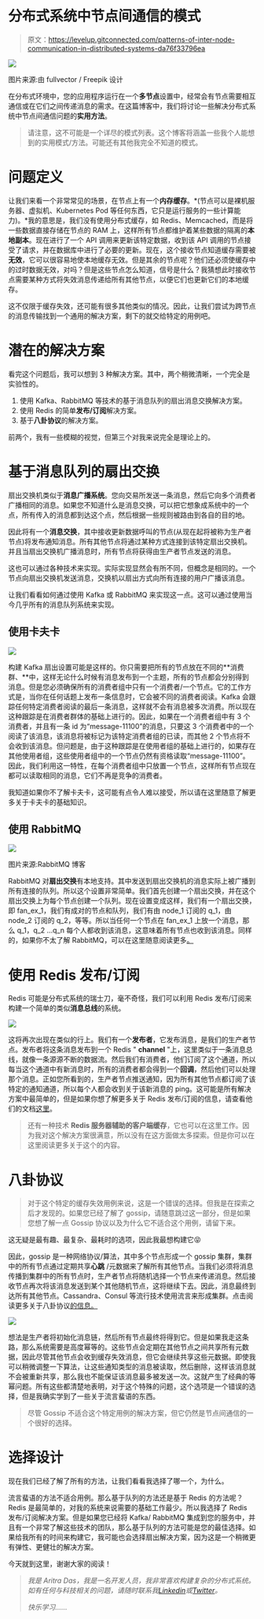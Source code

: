 # 分布式系统中节点间通信的模式

> 原文：<https://levelup.gitconnected.com/patterns-of-inter-node-communication-in-distributed-systems-da76f33796ea>

![](img/09435b0b34421fa0c63021c6b48c5350.png)

图片来源:由 fullvector / Freepik 设计

在分布式环境中，您的应用程序运行在一个**多节点**设置中，经常会有节点需要相互通信或在它们之间传递消息的需求。在这篇博客中，我们将讨论一些解决分布式系统中节点间通信问题的**实用方法**。

> 请注意，这不可能是一个详尽的模式列表。这个博客将涵盖一些我个人能想到的实用模式/方法。可能还有其他我完全不知道的模式。

# 问题定义

让我们来看一个非常常见的场景，在节点上有一个**内存缓存**。*(节点可以是裸机服务器、虚拟机、Kubernetes Pod 等任何东西，它只是运行服务的一些计算能力)。*我的意思是，我们没有使用分布式缓存，如 Redis、Memcached，而是将一些数据直接存储在节点的 RAM 上，这样所有节点都维护着某些数据的隔离的**本地副本**。现在进行了一个 API 调用来更新该特定数据，收到该 API 调用的节点接受了请求，并在数据库中进行了必要的更新。现在，这个接收节点知道缓存需要被**无效**，它可以很容易地使本地缓存无效。但是其余的节点呢？他们还必须使缓存中的过时数据无效，对吗？但是这些节点怎么知道，信号是什么？我猜想此时接收节点需要某种方式将失效消息传递给所有其他节点，以便它们也更新它们的本地缓存。

这不仅限于缓存失效，还可能有很多其他类似的情况。因此，让我们尝试为跨节点的消息传输找到一个通用的解决方案，剩下的就交给特定的用例吧。

# 潜在的解决方案

看完这个问题后，我可以想到 3 种解决方案。其中，两个稍微清晰，一个完全是实验性的。

1.  使用 Kafka、RabbitMQ 等技术的基于消息队列的扇出消息交换解决方案。
2.  使用 Redis 的简单**发布/订阅**解决方案。
3.  基于**八卦协议**的解决方案。

前两个，我有一些模糊的视觉，但第三个对我来说完全是理论上的。

# 基于消息队列的扇出交换

扇出交换机类似于**消息广播系统**。您向交易所发送一条消息，然后它向多个消费者广播相同的消息。如果您不知道什么是消息交换，可以把它想象成系统中的一个点，所有传入的消息都到达这个点，然后根据一些规则被路由到各自的目的地。

因此将有一个**消息交换**，其中接收更新数据呼叫的节点(从现在起将被称为生产者节点)将发布通知消息。所有其他节点将通过某种方式连接到该特定扇出交换机。并且当扇出交换机广播消息时，所有节点将获得由生产者节点发送的消息。

这也可以通过各种技术来实现。实际实现显然会有所不同，但概念是相同的。一个节点向扇出交换机发送消息，交换机以扇出方式向所有连接的用户广播该消息。

让我们看看如何通过使用 Kafka 或 RabbitMQ 来实现这一点。这可以通过使用当今几乎所有的消息队列系统来实现。

## 使用卡夫卡

![](img/252158ab547919ece45f621e747a9618.png)

构建 Kafka 扇出设置可能是这样的。你只需要把所有的节点放在不同的**消费群、**中，这样无论什么时候有消息发布到一个主题，所有的节点都会分别得到消息。但是您必须确保所有的消费者组中只有一个消费者/一个节点。它的工作方式是，当你在任何话题上发布一条信息时，它会被不同的消费者阅读。Kafka 会跟踪任何特定消费者阅读的最后一条消息，这样就不会有消息被多次消费。所以现在这种跟踪是在消费者群体的基础上进行的。因此，如果在一个消费者组中有 3 个消费者，并且有一条 id 为“message-11100”的消息，只要这 3 个消费者中的一个阅读了该消息，该消息将被标记为该特定消费者组的已读，而其他 2 个节点将不会收到该消息。但问题是，由于这种跟踪是在使用者组的基础上进行的，如果存在其他使用者组，这些使用者组中的一个节点仍然有资格读取“message-11100”。因此，我们利用这一特性，在每个消费者组中只放置一个节点，这样所有节点现在都可以读取相同的消息，它们不再是竞争的消费者。

我知道如果你不了解卡夫卡，这可能有点令人难以接受，所以请在这里随意了解更多关于卡夫卡的基础知识。

## 使用 RabbitMQ

![](img/ba4f74dfa52368a0b01fde4e547829e3.png)

图片来源:RabbitMQ 博客

RabbitMQ 对**扇出交换**有本地支持。其中发送到扇出交换机的消息实际上被广播到所有连接的队列。所以这个设置非常简单。我们首先创建一个扇出交换，并在这个扇出交换上为每个节点创建一个队列。现在设置变成这样，我们有一个扇出交换，即 fan_ex_1，我们有成对的节点和队列，我们有由 node_1 订阅的 q_1，由 node_2 订阅的 q_2，等等。所以当任何一个节点在 fan_ex_1 上放一个消息，那么 q_1，q_2 …q_n 每个人都收到该消息，这意味着所有节点也收到该消息。同样的，如果你不太了解 RabbitMQ，可以在这里随意阅读更多[。](https://www.cloudamqp.com/blog/part4-rabbitmq-for-beginners-exchanges-routing-keys-bindings.html)

# 使用 Redis 发布/订阅

Redis 可能是分布式系统的瑞士刀，毫不奇怪，我们可以利用 Redis 发布/订阅来构建一个简单的类似**消息总线**的系统。

![](img/6aee2754b704a6072bfc16ef819dfda5.png)

这将再次出现在类似的行上。我们有一个**发布者**，它发布消息，是我们的生产者节点。发布者将这条消息发布到一个 Redis " **channel** "上，这里类似于一条消息总线，就像一条源源不断的数据流。然后我们有消费者，他们订阅了这个通道，所以每当这个通道中有新消息时，所有的消费者都会得到一个**回调**，然后他们可以处理那个消息。正如您所看到的，生产者节点推送通知，因为所有其他节点都订阅了该特定的通知通道，所以每个人都会收到关于该新消息的 ping。这可能是所有解决方案中最简单的，但是如果你想了解更多关于 Redis 发布/订阅的信息，请查看他们的文档[这里](https://redis.io/topics/pubsub)。

> 还有一种技术 **Redis 服务器辅助的客户端缓存**，它也可以在这里工作。因为我对这个解决方案很满意，所以没有在这方面做太多探索。但是你可以在这里阅读更多关于这个的内容。

# 八卦协议

> 对于这个特定的缓存失效用例来说，这是一个错误的选择。但我是在探索之后才发现的。如果您已经了解了 gossip，请随意跳过这一部分，但是如果您想了解一点 Gossip 协议以及为什么它不适合这个用例，请留下来。

这无疑是最有趣、最复杂、最耗时的选项，因此我最想构建它😝

因此，gossip 是一种网络协议/算法，其中多个节点形成一个 gossip 集群，集群中的所有节点通过定期共享**心跳** /元数据来了解所有其他节点。当我们必须将消息传播到集群中的所有节点时，生产者节点将随机选择一个节点来传递消息。然后接收节点再次将该消息发送到某个其他随机节点，这将继续下去。因此，消息最终到达所有其他节点。Cassandra、Consul 等流行技术使用流言来形成集群。点击阅读更多关于八卦协议[的信息。](https://www.educative.io/edpresso/what-is-gossip-protocol)

![](img/2af54596d5cfa759085452f5ed695760.png)

想法是生产者将初始化消息链，然后所有节点最终将得到它。但是如果我走这条路，那么系统需要是高度幂等的。这些节点会定期在其他节点之间共享所有元数据，因此尽管其他节点会收到缓存失效消息，但它会继续共享这些元数据。即使我可以稍微调整一下算法，让这些通知类型的消息被读取，然后删除，这样该消息就不会被重新共享，那么我也不能保证该消息最多被发送一次。这就产生了经典的等幂问题。所有这些都清楚地表明，对于这个特殊的问题，这个选项是一个错误的选择，但是我确实学到了一些关于流言蜚语的东西。

> 尽管 Gossip 不适合这个特定用例的解决方案，但它仍然是节点间通信的一个很好的选择。

# 选择设计

现在我们已经了解了所有的方法，让我们看看我选择了哪一个，为什么。

流言蜚语的方法不适合用例。那么基于队列的方法还是基于 Redis 的方法呢？Redis 是最简单的，对我的系统来说需要的基础工作最少。所以我选择了 Redis 发布/订阅解决方案。但是如果您已经将 Kafka/ RabbitMQ 集成到您的服务中，并且有一个非常了解这些技术的团队，那么基于队列的方法可能是您的最佳选择。如果给我所有的时间来构建它，我可能也会选择扇出解决方案，因为这是一个稍微更有弹性、更健壮的解决方案。

今天就到这里，谢谢大家的阅读！

> *我是 Aritra Das，我是一名开发人员，我非常喜欢构建复杂的分布式系统。如有任何与科技相关的问题，请随时联系我*[*Linkedin*](https://www.linkedin.com/in/dev-aritra/)*或*[*Twitter*](https://twitter.com/aritra__das)*。*
> 
> *快乐学习……*